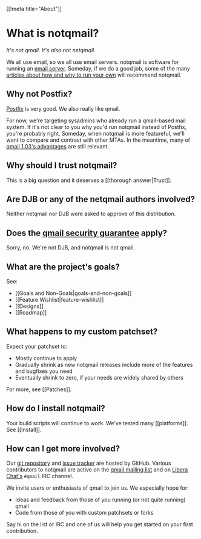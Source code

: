 [[!meta title="About"]]


# What is notqmail?

_It's not qmail. It's also not netqmail._

We all use email, so we all use email servers. notqmail is software for running an [email server](https://en.wikipedia.org/wiki/Message_transfer_agent). Someday, if we do a good job, some of the many [articles about how and why to run your own](https://arstechnica.com/information-technology/2014/02/how-to-run-your-own-e-mail-server-with-your-own-domain-part-1/) will recommend notqmail.


## Why not Postfix?

[Postfix](http://www.postfix.org) is very good. We also really like qmail.

For now, we're targeting sysadmins who already run a qmail-based mail system. If it's not clear to you why you'd run notqmail instead of Postfix, you're probably right. Someday, when notqmail is more featureful, we'll want to compare and contrast with other MTAs. In the meantime, many of [qmail 1.03's advantages](https://cr.yp.to/qmail.html) are still relevant.


## Why should I trust notqmail?

This is a big question and it deserves a [[thorough answer|Trust]].


## Are DJB or any of the netqmail authors involved?

Neither netqmail nor DJB were asked to approve of this distribution.


## Does the [qmail security guarantee](https://cr.yp.to/qmail/guarantee.html) apply?

Sorry, no. We're not DJB, and notqmail is not qmail.


## What are the project's goals?

See:

- [[Goals and Non-Goals|goals-and-non-goals]]
- [[Feature Wishlist|feature-wishlist]]
- [[Designs]]
- [[Roadmap]]


## What happens to my custom patchset?

Expect your patchset to:

- Mostly continue to apply
- Gradually shrink as new notqmail releases include more of the features and bugfixes you need
- Eventually shrink to zero, if your needs are widely shared by others

For more, see [[Patches]].


## How do I install notqmail?

Your build scripts will continue to work.
We've tested many [[platforms]].
See [[Install]].


## How can I get more involved?

Our [git repository](https://github.com/notqmail/notqmail) and [issue tracker](https://github.com/notqmail/notqmail/issues) are hosted by GitHub.  Various contributors to notqmail are active on the [qmail mailing list](https://cr.yp.to/lists.html#qmail) and on [Libera Chat's](https://libera.chat/) `#qmail` IRC channel.

We invite users or enthusiasts of qmail to join us. We especially hope for:

- Ideas and feedback from those of you running (or not quite running) qmail
- Code from those of you with custom patchsets or forks

Say hi on the list or IRC and one of us will help you get started on your first contribution.
